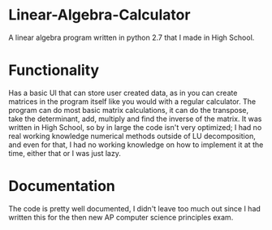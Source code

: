# Linear-Algebra-Calculator
A linear algebra program written in python 2.7 that I made in High School.

# Functionality

Has a basic UI that can store user created data, as in you can create matrices in the program itself like you would with a regular calculator. The program can do most basic matrix calculations, it can do the transpose, take the determinant, add, multiply and find the inverse of the matrix. It was written in High School, so by in large the code isn't very optimized; I had no real working knowledge numerical methods outside of LU decomposition, and even for that, I had no working knowledge on how to implement it at the time, either that or I was just lazy.

# Documentation

The code is pretty well documented, I didn't leave too much out since I had written this for the then new AP computer science principles exam.
